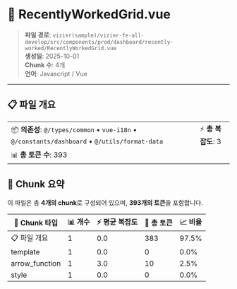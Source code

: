 # 📄 RecentlyWorkedGrid.vue

> **파일 경로**: `vizier(sample)/vizier-fe-all-develop/src/components/prod/dashboard/recently-worked/RecentlyWorkedGrid.vue`  
> **생성일**: 2025-10-01  
> **Chunk 수**: 4개  
> **언어**: Javascript / Vue
---





## 📋 파일 개요

| | |
|--|--|
| 📦 **의존성**: `@/types/common` • `vue-i18n` • `@/constants/dashboard` • `@/utils/format-data` | ⚡ **총 복잡도**: 3 |
| 📊 **총 토큰 수**: 393 |  |






## 🧩 Chunk 요약

이 파일은 총 **4개의 chunk**로 구성되어 있으며, **393개의 토큰**을 포함합니다.

| 🧩 Chunk 타입 | 📊 개수 | ⚡ 평균 복잡도 | 📝 총 토큰 | 📈 비율 |
|---------------|--------|-------------|----------|--------|
| 📋 파일 개요 | 1 | 0.0 | 383 | 97.5% |
| template | 1 | 0.0 | 0 | 0.0% |
| arrow_function | 1 | 3.0 | 10 | 2.5% |
| style | 1 | 0.0 | 0 | 0.0% |

